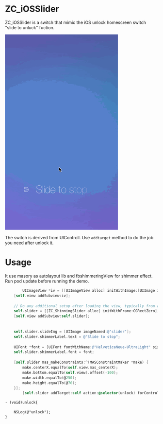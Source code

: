 ZC_iOSSlider
==================
ZC_iOSSlider is a switch that mimic the iOS unlock homescreen switch "slide to unluck" fuction.

![](demo.gif)

The switch is derived from UIControll.
Use `addtarget` method to do the job you need after unlock it.

Usage
==================
It use masory as autolayout lib and fbshimmeringView for shimmer effect.
Run pod update before running the demo.
```objective-c
        UIImageView *iv = [[UIImageView alloc] initWithImage:[UIImage imageNamed:@"bg"]];
    [self.view addSubview:iv];
    
    // Do any additional setup after loading the view, typically from a nib.
    self.slider = [[ZC_ShinningSlider alloc] initWithFrame:CGRectZero];
    [self.view addSubview:self.slider];
    

    self.slider.slideImg = [UIImage imageNamed:@"slider"];
    self.slider.shimmerLabel.text = @"Slide to stop";
    
    UIFont *font = [UIFont fontWithName:@"HelveticaNeue-UltraLight" size:34.0];
    self.slider.shimmerLabel.font = font;
    
    [self.slider mas_makeConstraints:^(MASConstraintMaker *make) {
        make.centerX.equalTo(self.view.mas_centerX);
        make.bottom.equalTo(self.view).offset(-100);
        make.width.equalTo(@250);
        make.height.equalTo(@70);
    }];
        [self.slider addTarget:self action:@selector(unlock) forControlEvents:UIControlEventValueChanged];
```
```
- (void)unlock{
    
    NSLog(@"unlock");
}
```